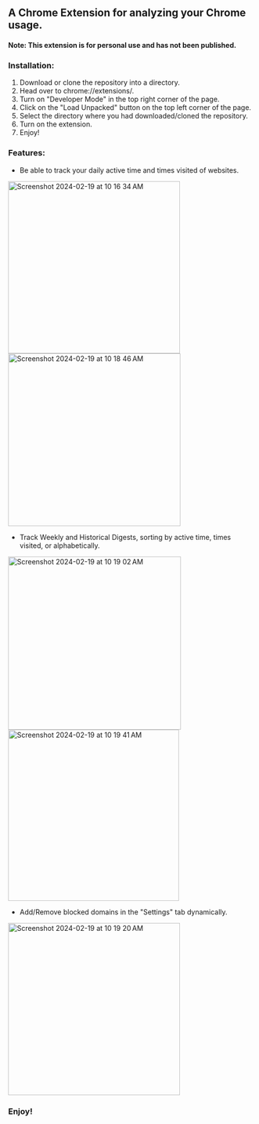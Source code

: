 
## A Chrome Extension for analyzing your Chrome usage.

#### Note: This extension is for personal use and has not been published.

### Installation:
1. Download or clone the repository into a directory.
2. Head over to chrome://extensions/.
3. Turn on "Developer Mode" in the top right corner of the page.
4. Click on the "Load Unpacked" button on the top left corner of the page.
5. Select the directory where you had downloaded/cloned the repository.
6. Turn on the extension.
7. Enjoy!

### Features: 

- Be able to track your daily active time and times visited of websites.
<img width="351" alt="Screenshot 2024-02-19 at 10 16 34 AM" src="https://github.com/GlassesNoGlasses/Webpage-Analytics/assets/59126714/ef34ced9-b5e8-4e7a-8feb-2a8176ccf3eb">

<img width="352" alt="Screenshot 2024-02-19 at 10 18 46 AM" src="https://github.com/GlassesNoGlasses/Webpage-Analytics/assets/59126714/03e502e4-d77d-47d4-b8ff-f905a2ab7384">

- Track Weekly and Historical Digests, sorting by active time, times visited, or alphabetically.
<img width="353" alt="Screenshot 2024-02-19 at 10 19 02 AM" src="https://github.com/GlassesNoGlasses/Webpage-Analytics/assets/59126714/847c9f77-8a88-4d38-830e-b178ac172e88">

<img width="349" alt="Screenshot 2024-02-19 at 10 19 41 AM" src="https://github.com/GlassesNoGlasses/Webpage-Analytics/assets/59126714/70b3f1ae-3641-41c0-903a-27cfae88ea81">

- Add/Remove blocked domains in the "Settings" tab dynamically.
<img width="351" alt="Screenshot 2024-02-19 at 10 19 20 AM" src="https://github.com/GlassesNoGlasses/Webpage-Analytics/assets/59126714/a16f7872-95b5-4cef-b70a-96e41357bb48">


### Enjoy!





